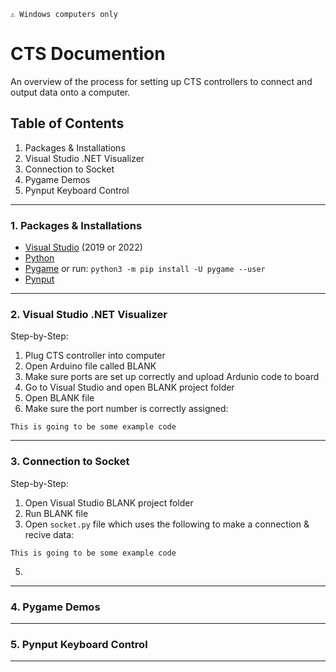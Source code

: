 `⚠️ Windows computers only`
# CTS Documention

An overview of the process for setting up CTS controllers to connect and output data onto a computer. </br>


## Table of Contents
1. Packages & Installations
2. Visual Studio .NET Visualizer
3. Connection to Socket
4. Pygame Demos
5. Pynput Keyboard Control

---

### 1. Packages & Installations
- [Visual Studio](https://visualstudio.microsoft.com/downloads/) (2019 or 2022)
- [Python](https://www.python.org/downloads/)
- [Pygame](https://www.pygame.org/download.shtml)
or run: `python3 -m pip install -U pygame --user`</br>
- [Pynput](https://pypi.org/project/pynput/#files)

---

### 2. Visual Studio .NET Visualizer

Step-by-Step:
  1. Plug CTS controller into computer
  2. Open Arduino file called BLANK
  3. Make sure ports are set up correctly and upload Ardunio code to board
  4. Go to Visual Studio and open BLANK project folder
  5. Open BLANK file
  6. Make sure the port number is correctly assigned:
```
This is going to be some example code
```

---

### 3. Connection to Socket

Step-by-Step:
  1. Open Visual Studio BLANK project folder
  2. Run BLANK file
  3. Open `socket.py` file which uses the following to make a connection & recive data:
  ```
  This is going to be some example code
  ```
  5. 

---

### 4. Pygame Demos

---

### 5. Pynput Keyboard Control


---
